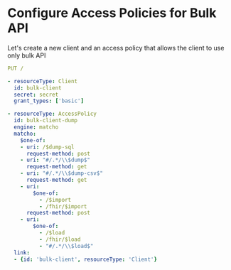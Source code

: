 # Configure Access Policies for Bulk API

Let's create a new client and an access policy that allows the client to use only bulk API

```yaml
PUT /

- resourceType: Client
  id: bulk-client
  secret: secret
  grant_types: ['basic']

- resourceType: AccessPolicy
  id: bulk-client-dump
  engine: matcho
  matcho:
    $one-of:
    - uri: /$dump-sql
      request-method: post
    - uri: "#/.*/\\$dump$"
      request-method: get
    - uri: "#/.*/\\$dump-csv$"
      request-method: get
    - uri:
        $one-of:
          - /$import
          - /fhir/$import
      request-method: post
    - uri:
        $one-of:
          - /$load
          - /fhir/$load
          - "#/.*/\\$load$"
  link:
  - {id: 'bulk-client', resourceType: 'Client'}
```
